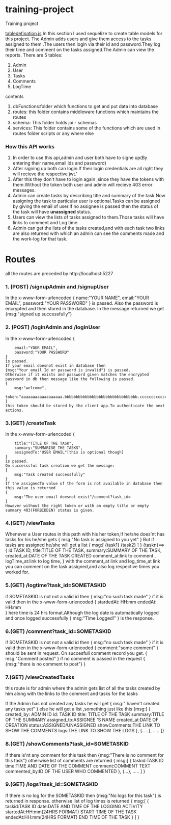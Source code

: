 # training-project
Training project 

[tabledefination.js](https://github.com/kislaykantidhar/training-project/blob/master/tabledefination.js)
In this section I used sequelize to create table models for this project. The Admin adds users and give them access to the tasks assigned to them .The users then login via their id and password.They log their time and comment on the tasks assigned.The Admin can view the reports.
There are 5 tables:
1. Admin
2. User
3. Tasks
4. Comments
5. LogTime

contents
1. dbFunctions:folder which functions to get and put data into database
2. routes: this folder contains middleware functions which maintains the routes
3. schema: This folder holds  joi - schemas
4. services: This folder contains some of the functions which are used in routes folder scripts or any where else

### How this API works
1. In order to use this api,admin and user both have to signe up(By entering their name,email ids and password) 
2. After signing up both can login.If their login credentials are all right they will recieve the respective jwt.'
3. After this they don't have to login again ,since they have the tokens with them.Without the token both user and admin will recieve 403 error messages.
4. Admin can create tasks by describing title and summary of the task.Now  assigning the task to particular user is optional.Tasks can be assigned by giving the email of user.If no assignee is passed then the status of the task will have **unassigned** status.
5. Users can view the lists of tasks assigned to them.Those tasks will have links to comment and Log time.
6. Admin can get the lists of the tasks created,and with each task two links are also returned with which an admin can see the comments made and the work-log for that task.

# Routes
all the routes are preceded by http://localhost:5227
### 1. (POST) /signupAdmin and /signupUser
In the x-www-form-urlencoded
    {
        name:"YOUR NAME",
        email:"YOUR EMAIL",
        password:"YOUR PASSWORD"
    }
    is passed. Also the password is encrypted and then stored in the database.
In the message returned we get
     {msg:"signed up successfully"}

### 2. (POST) /loginAdmin and /loginUser
In the x-www-form-urlencoded
    {
        
        email:"YOUR EMAIL",
        password:"YOUR PASSWORD"
    }
    is passed.
    If your email doesnot exist in database then
    {msg:"Your email Id or password is invalid"} is passed.
    Otherwise if it exists and password given matches the encrypted  password in db then message like the following is passed.
    {
        msg:"welcome",
        token:"aaaaaaaaaaaaaaaaaa.bbbbbbbbbbbbbbbbbbbbbbbbbbbbbbbb.cccccccccccccccccccc"
    }
    this token should be stored by the client app.To authenticate the next actions.

### 3.(GET) /createTask
In the x-www-form-urlencoded
    {
        
        title:"TITLE OF THE TASK",
        summary:"SUMMARISE THE TASKS",
        assignedTo:"USER EMAIL"[this is optional though]
    }
    is passed.
    On successsful task creation we get the message:
    {
        msg:"Task created successfully"
    }
    If the assignedTo value of the form is not available in database then this value is returned 
    {
        msg:"The user email doesnot exist"/comment?task_id=
    }
    However without the right token or with an empty title or empty summary 403(FORBIDDEN) status is given.

### 4.(GET) /viewTasks

Whenever a User routes in this path with his her token,If he/she does'nt has tasks for his he/she gets 
    {
        msg:"No task is assigned to you yet"
    }
But if tasks are assigned he/she will get a list
{
    msg:[
        {task1}
        {task2}
    ]
}
{taskn}==>{
    id:TASK ID,
    title:TITLE OF THE TASK,
    summary:SUMMARY OF THE TASK,
    created_at:DATE OF THE TASK CREATED
    comment_at:link to comment ,
    logTime_at:link to log time,
}
    with the comment_at link and log_time_at link you can comment on the task assigned,and also log respective times you worked for.

### 5.(GET) /logtime?task_id=SOMETASKID
if SOMETASKID is not not a valid id then
    {
        msg:"no such task made"
    }
if it is valid then in the x-www-form-urlencoded
{
    stardedAt: HH:mm
    endedAt:   HH:mm  
}
here time is 24 hrs format.Although the log date is automatically logged
and once logged successfully 
{
    msg:"Time Logged!"
}
is the response.

### 6.(GET) /comment?task_id=SOMETASKID
if SOMETASKID is not not a valid id then
    {
        msg:"no such task made"
    }
if it is valid then in the x-www-form-urlencoded
{
    comment:"some comment"
}
should be sent in request.
On succesfull comment record you get.
{
    msg:"Comment posted"
}
if no comment is passed in the request 
{
    {msg:"there is no comment to post"}
}

### 7.(GET) /viewCreatedTasks
this route is for admin where the admin gets list of all the tasks created by him along 
with the links to the comment and tasks for the tasks

If the Admin has not created any tasks he will get 
{
    msg:" haven't created any tasks yet"
}
else he will get a list ,something just like this
{msg:[
    {
        created_by: ADMIN ID
        id: TASK ID
        title: TITLE OF THE TASK
        summary:TITLE OF THE SUMMARY
        assigned_to:ASSIGNEE 'S NAME
        created_at:DATE OF CREATION
        status:ASSIGNED/UNASSIGNED
        showComments:THE LINK TO SHOW THE COMMENTS
        logs:THE LINK TO SHOW THE LOGS
    },
    {.....},
    .....
]}

### 8.(GET) /showComments?task_id=SOMETASKID
If there is'nt any comment for this task then
{msg:"There is no comment for this task"}
otherwise list of comments are returned
{
    msg:[
        {
            taskid:TASK ID
            time:TIME AND DATE OF THE COMMENT
            comment:COMMENT TEXT
            commented_by:ID OF THE USER WHO COMMENTED
        },
        {...},
        .....
    ]
}

### 9.(GET) /logs?task_id=SOMETASKID
If there is no log for the SOMETASKID then 
{msg:"No logs for this task"}
is returned in response.
otherwise list of log times is returned
{
    msg:[
        {
            taskid:TASK ID 
            date:DATE AND TIME OF THE LOGGING ACTIVITY
            startedAt:HH:mm(24HRS FORMAT)  START TIME OF THE TASK
            endedAt:HH:mm(24HRS FORMAT) END TIME OF THE TASK
        }
    ]
}
